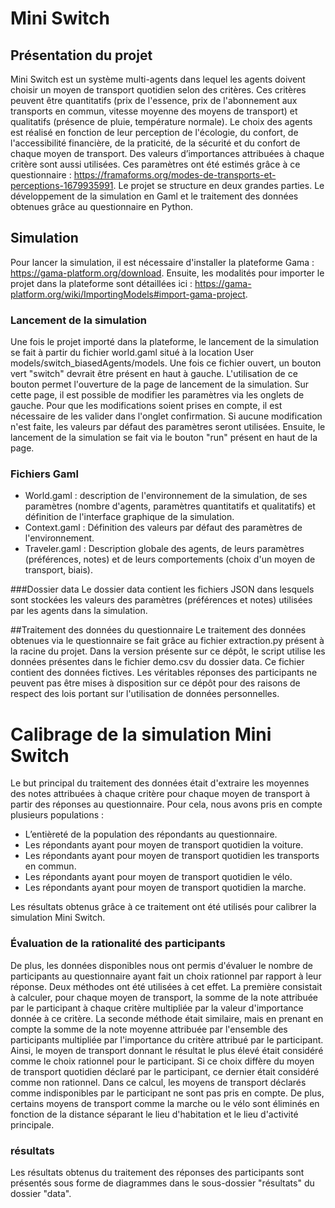 # Mini Switch

## Présentation du projet

Mini Switch est un système multi-agents dans lequel les agents doivent choisir un moyen de transport quotidien selon des critères. Ces critères peuvent être quantitatifs (prix de l'essence, prix de l'abonnement aux transports en commun, vitesse moyenne des moyens de transport) et qualitatifs (présence de pluie, température normale). Le choix des agents est réalisé en fonction de leur perception de l'écologie, du confort, de l'accessibilité financière, de la praticité, de la sécurité et du confort de chaque moyen de transport. Des valeurs d’importances attribuées à chaque critère sont aussi utilisées. Ces paramètres ont été estimés grâce à ce questionnaire : https://framaforms.org/modes-de-transports-et-perceptions-1679935991.
Le projet se structure en deux grandes parties. Le développement de la simulation en Gaml et le traitement des données obtenues grâce au questionnaire en Python.

## Simulation

Pour lancer la simulation, il est nécessaire d'installer la plateforme Gama : https://gama-platform.org/download. Ensuite, les modalités pour importer le projet dans la plateforme sont détaillées ici : https://gama-platform.org/wiki/ImportingModels#import-gama-project.

### Lancement de la simulation

Une fois le projet importé dans la plateforme, le lancement de la simulation se fait à partir du fichier world.gaml situé à la location User models/switch_biasedAgents/models. Une fois ce fichier ouvert, un bouton vert "switch" devrait être présent en haut à gauche. L'utilisation de ce bouton permet l'ouverture de la page de lancement de la simulation.
Sur cette page, il est possible de modifier les paramètres via les onglets de gauche. Pour que les modifications soient prises en compte, il est nécessaire de les valider dans l'onglet confirmation. Si aucune modification n'est faite, les valeurs par défaut des paramètres seront utilisées.
Ensuite, le lancement de la simulation se fait via le bouton "run" présent en haut de la page.

### Fichiers Gaml

* World.gaml : description de l'environnement de la simulation, de ses paramètres (nombre d'agents, paramètres quantitatifs et qualitatifs) et définition de l'interface graphique de la simulation.
* Context.gaml : Définition des valeurs par défaut des paramètres de l'environnement.
* Traveler.gaml : Description globale des agents, de leurs paramètres (préférences, notes) et de leurs comportements (choix d'un moyen de transport, biais).

###Dossier data
Le dossier data contient les fichiers JSON dans lesquels sont stockées les valeurs des paramètres (préférences et notes) utilisées par les agents dans la simulation.

##Traitement des données du questionnaire
Le traitement des données obtenues via le questionnaire se fait grâce au fichier extraction.py présent à la racine du projet. Dans la version présente sur ce dépôt, le script utilise les données présentes dans le fichier demo.csv du dossier data. Ce fichier contient des données fictives. Les véritables réponses des participants ne peuvent pas être mises à disposition sur ce dépôt pour des raisons de respect des lois portant sur l'utilisation de données personnelles.
# Calibrage de la simulation Mini Switch
Le but principal du traitement des données était d'extraire les moyennes des notes attribuées à chaque critère pour chaque moyen de transport à partir des réponses au questionnaire. Pour cela, nous avons pris en compte plusieurs populations :
* L’entièreté de la population des répondants au questionnaire.
* Les répondants ayant pour moyen de transport quotidien la voiture.
* Les répondants ayant pour moyen de transport quotidien les transports en commun.
* Les répondants ayant pour moyen de transport quotidien le vélo.
* Les répondants ayant pour moyen de transport quotidien la marche.

Les résultats obtenus grâce à ce traitement ont été utilisés pour calibrer la simulation Mini Switch.

### Évaluation de la rationalité des participants

De plus, les données disponibles nous ont permis d'évaluer le nombre de participants au questionnaire ayant fait un choix rationnel par rapport à leur réponse. Deux méthodes ont été utilisées à cet effet. La première consistait à calculer, pour chaque moyen de transport, la somme de la note attribuée par le participant à chaque critère multipliée par la valeur d'importance donnée à ce critère. La seconde méthode était similaire, mais en prenant en compte la somme de la note moyenne attribuée par l'ensemble des participants multipliée par l'importance du critère attribué par le participant. Ainsi, le moyen de transport donnant le résultat le plus élevé était considéré comme le choix rationnel pour le participant. Si ce choix diffère du moyen de transport quotidien déclaré par le participant, ce dernier était considéré comme non rationnel. Dans ce calcul, les moyens de transport déclarés comme indisponibles par le participant ne sont pas pris en compte. De plus, certains moyens de transport comme la marche ou le vélo sont éliminés en fonction de la distance séparant le lieu d'habitation et le lieu d'activité principale.
### résultats

Les résultats obtenus du traitement des réponses des participants sont présentés sous forme de diagrammes dans le sous-dossier "résultats" du dossier "data".

